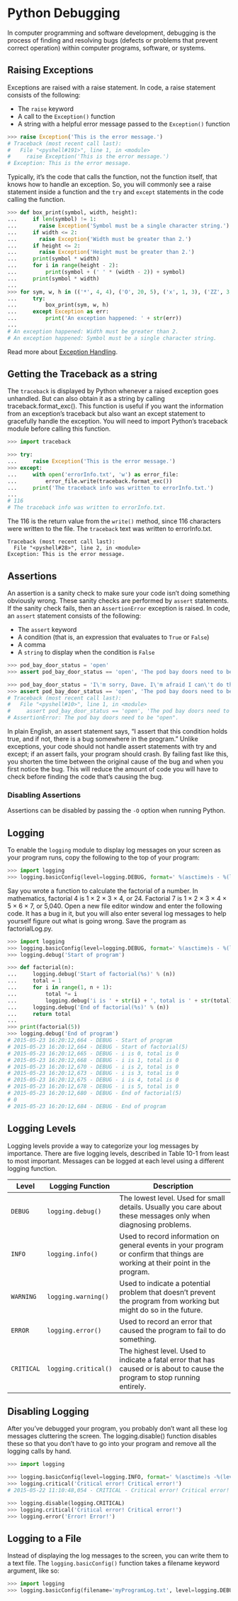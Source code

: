 # Python Debugging

In computer programming and software development, debugging is the process of finding and resolving bugs (defects or problems that prevent correct operation) within computer programs, software, or systems.

## Raising Exceptions

Exceptions are raised with a raise statement. In code, a raise statement consists of the following:

- The `raise` keyword
- A call to the `Exception()` function
- A string with a helpful error message passed to the `Exception()` function

```python
>>> raise Exception('This is the error message.')
# Traceback (most recent call last):
#   File "<pyshell#191>", line 1, in <module>
#     raise Exception('This is the error message.')
# Exception: This is the error message.
```

Typically, it’s the code that calls the function, not the function itself, that knows how to handle an exception. So, you will commonly see a raise statement inside a function and the `try` and `except` statements in the code calling the function.

```python
>>> def box_print(symbol, width, height):
...     if len(symbol) != 1:
...       raise Exception('Symbol must be a single character string.')
...     if width <= 2:
...       raise Exception('Width must be greater than 2.')
...     if height <= 2:
...       raise Exception('Height must be greater than 2.')
...     print(symbol * width)
...     for i in range(height - 2):
...         print(symbol + (' ' * (width - 2)) + symbol)
...     print(symbol * width)
...
>>> for sym, w, h in (('*', 4, 4), ('O', 20, 5), ('x', 1, 3), ('ZZ', 3, 3)):
...     try:
...         box_print(sym, w, h)
...     except Exception as err:
...         print('An exception happened: ' + str(err))
...
# An exception happened: Width must be greater than 2.
# An exception happened: Symbol must be a single character string.
```

Read more about [Exception Handling](/cheatsheet/exception-handling).

## Getting the Traceback as a string

The `traceback` is displayed by Python whenever a raised exception goes unhandled. But can also obtain it as a string by calling traceback.format_exc(). This function is useful if you want the information from an exception’s traceback but also want an except statement to gracefully handle the exception. You will need to import Python’s traceback module before calling this function.

```python
>>> import traceback

>>> try:
...     raise Exception('This is the error message.')
>>> except:
...     with open('errorInfo.txt', 'w') as error_file:
...         error_file.write(traceback.format_exc())
...     print('The traceback info was written to errorInfo.txt.')
...
# 116
# The traceback info was written to errorInfo.txt.
```

The 116 is the return value from the `write()` method, since 116 characters were written to the file. The `traceback` text was written to errorInfo.txt.

    Traceback (most recent call last):
      File "<pyshell#28>", line 2, in <module>
    Exception: This is the error message.

## Assertions

An assertion is a sanity check to make sure your code isn’t doing something obviously wrong. These sanity checks are performed by `assert` statements. If the sanity check fails, then an `AssertionError` exception is raised. In code, an `assert` statement consists of the following:

- The `assert` keyword
- A condition (that is, an expression that evaluates to `True` or `False`)
- A comma
- A `string` to display when the condition is `False`

```python
>>> pod_bay_door_status = 'open'
>>> assert pod_bay_door_status == 'open', 'The pod bay doors need to be "open".'

>>> pod_bay_door_status = 'I\'m sorry, Dave. I\'m afraid I can\'t do that.'
>>> assert pod_bay_door_status == 'open', 'The pod bay doors need to be "open".'
# Traceback (most recent call last):
#   File "<pyshell#10>", line 1, in <module>
#     assert pod_bay_door_status == 'open', 'The pod bay doors need to be "open".'
# AssertionError: The pod bay doors need to be "open".
```

In plain English, an assert statement says, “I assert that this condition holds true, and if not, there is a bug somewhere in the program.” Unlike exceptions, your code should not handle assert statements with try and except; if an assert fails, your program should crash. By failing fast like this, you shorten the time between the original cause of the bug and when you first notice the bug. This will reduce the amount of code you will have to check before finding the code that’s causing the bug.

### Disabling Assertions

Assertions can be disabled by passing the `-O` option when running Python.

## Logging

To enable the `logging` module to display log messages on your screen as your program runs, copy the following to the top of your program:

```python
>>> import logging
>>> logging.basicConfig(level=logging.DEBUG, format=' %(asctime)s - %(levelname)s- %(message)s')
```

Say you wrote a function to calculate the factorial of a number. In mathematics, factorial 4 is 1 × 2 × 3 × 4, or 24. Factorial 7 is 1 × 2 × 3 × 4 × 5 × 6 × 7, or 5,040. Open a new file editor window and enter the following code. It has a bug in it, but you will also enter several log messages to help yourself figure out what is going wrong. Save the program as factorialLog.py.

```python
>>> import logging
>>> logging.basicConfig(level=logging.DEBUG, format=' %(asctime)s - %(levelname)s- %(message)s')
>>> logging.debug('Start of program')

>>> def factorial(n):
...     logging.debug('Start of factorial(%s)' % (n))
...     total = 1
...     for i in range(1, n + 1):
...         total *= i
...         logging.debug('i is ' + str(i) + ', total is ' + str(total))
...     logging.debug('End of factorial(%s)' % (n))
...     return total
...
>>> print(factorial(5))
>>> logging.debug('End of program')
# 2015-05-23 16:20:12,664 - DEBUG - Start of program
# 2015-05-23 16:20:12,664 - DEBUG - Start of factorial(5)
# 2015-05-23 16:20:12,665 - DEBUG - i is 0, total is 0
# 2015-05-23 16:20:12,668 - DEBUG - i is 1, total is 0
# 2015-05-23 16:20:12,670 - DEBUG - i is 2, total is 0
# 2015-05-23 16:20:12,673 - DEBUG - i is 3, total is 0
# 2015-05-23 16:20:12,675 - DEBUG - i is 4, total is 0
# 2015-05-23 16:20:12,678 - DEBUG - i is 5, total is 0
# 2015-05-23 16:20:12,680 - DEBUG - End of factorial(5)
# 0
# 2015-05-23 16:20:12,684 - DEBUG - End of program
```

## Logging Levels

Logging levels provide a way to categorize your log messages by importance. There are five logging levels, described in Table 10-1 from least to most important. Messages can be logged at each level using a different logging function.

| Level      | Logging Function     | Description                                                                                                                    |
| ---------- | -------------------- | ------------------------------------------------------------------------------------------------------------------------------ |
| `DEBUG`    | `logging.debug()`    | The lowest level. Used for small details. Usually you care about these messages only when diagnosing problems.                 |
| `INFO`     | `logging.info()`     | Used to record information on general events in your program or confirm that things are working at their point in the program. |
| `WARNING`  | `logging.warning()`  | Used to indicate a potential problem that doesn’t prevent the program from working but might do so in the future.              |
| `ERROR`    | `logging.error()`    | Used to record an error that caused the program to fail to do something.                                                       |
| `CRITICAL` | `logging.critical()` | The highest level. Used to indicate a fatal error that has caused or is about to cause the program to stop running entirely.   |

## Disabling Logging

After you’ve debugged your program, you probably don’t want all these log messages cluttering the screen. The logging.disable() function disables these so that you don’t have to go into your program and remove all the logging calls by hand.

```python
>>> import logging

>>> logging.basicConfig(level=logging.INFO, format=' %(asctime)s -%(levelname)s - %(message)s')
>>> logging.critical('Critical error! Critical error!')
# 2015-05-22 11:10:48,054 - CRITICAL - Critical error! Critical error!

>>> logging.disable(logging.CRITICAL)
>>> logging.critical('Critical error! Critical error!')
>>> logging.error('Error! Error!')
```

## Logging to a File

Instead of displaying the log messages to the screen, you can write them to a text file. The `logging.basicConfig()` function takes a filename keyword argument, like so:

```python
>>> import logging
>>> logging.basicConfig(filename='myProgramLog.txt', level=logging.DEBUG, format='%(asctime)s - %(levelname)s - %(message)s')
```
